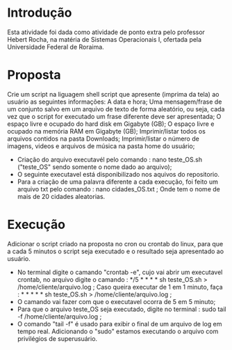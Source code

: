 # Introdução
Esta atividade foi dada como atividade de ponto extra pelo professor Hebert Rocha, na matéria de Sistemas Operacionais I, ofertada pela Universidade Federal de Roraima.
# Proposta
Crie um script na liguagem shell script que apresente (imprima da tela) ao usuário as seguintes informações:
A data e hora;
Uma mensagem/frase de um conjunto salvo em um arquivo de texto de forma aleatório, ou seja, cada vez que o script for executado um frase diferente deve ser apresentada;
O espaço livre e ocupado do hard disk em Gigabyte (GB);
O espaço livre e ocupado na memória RAM em Gigabyte (GB);
Imprimir/listar todos os arquivos contidos na pasta Downloads;
Imprimir/listar o número de imagens, videos e arquivos de música na pasta home do usuário;

- Criação do arquivo executavél pelo comando : nano teste_OS.sh ("teste_OS" sendo somente o nome dado ao arquivo);
- O seguinte executavel está disponibilizado nos aquivos do repositorio. 
- Para a criação de uma palavra diferente a cada execução, foi feito um arquivo txt pelo comando : nano cidades_OS.txt ; Onde tem o nome de mais de 20 cidades aleatorias. 
# Execução
Adicionar o script criado na proposta no cron ou crontab do linux, para que a cada 5 minutos o script seja executado e o resultado seja apresentado ao usuário.

- No terminal digite o camando "crontab -e", cujo vai abrir um executavel crontab, no arquivo digite o camando : */5 * * * * sh teste_OS.sh > /home/cliente/arquivo.log ; Caso queira executar de 1 em 1 minuto, faça : * * * * * sh teste_OS.sh > /home/cliente/arquivo.log ; 
- O camando vai fazer com que o executavel ocorra de 5 em 5 minuto;
- Para que o arquivo teste_OS seja executado, digite no terminal : sudo tail -f /home/cliente/arquivo.log ; 
- O comando "tail -f" é usado para exibir o final de um arquivo de log em tempo real. Adicionando o "sudo" estamos executando o arquivo com privilégios de superusuário.
